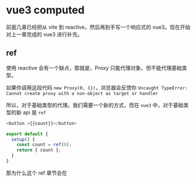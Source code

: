 # vue3 computed

前面几章已经把从 vite 到 reactive，然后再到手写一个响应式的 vue3。现在开始对上一章完成的 vue3 进行补充。

## ref

使用 reactive 会有一个缺点，那就是，Proxy 只能代理对象，但不能代理基础类型。

如果你调用这段代码 `new Proxy(0, {})`，浏览器会反馈你 `Uncaught TypeError: Cannot create proxy with a non-object as target or handler`

所以，对于基础类型的代理。我们需要一个新的方式，而在 `vue3` 中，对于基础类型的新 api 是 `ref`

```js
<button >{{count}}</button>

export default {
  setup() {
    const count = ref(0);
    return { count };
  }
}
```

那为什么这个 ref 章节会在
